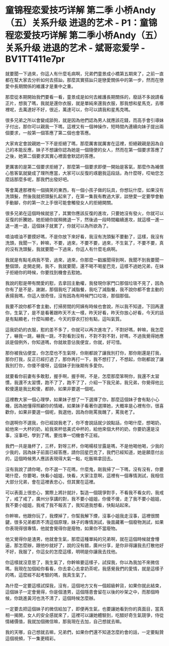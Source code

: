 # 童锦程恋爱技巧详解 第二季 小桥Andy（五）关系升级 进退的艺术 - P1：童锦程恋爱技巧详解 第二季小桥Andy（五）关系升级 进退的艺术 - 斌哥恋爱学 - BV1TT411e7pr

就要聞一下過來，你這人有什麼毛病啊，兄弟們童景成小橋第五期來了，之前一直都在幫大家去分析如何去搭訕，那麼其實搭訕只是戀愛關係中的第一步，然而在戀愛中長期關係的維護才是重中之重。

那麼從本期開始我們要看一看，童景成是如何去維護長期關係的，廢話不多說請看正片，想我了嗎，我就是還你衣服，就是單純來還我衣服，那我想和星馬克，去哪裡呢，去萬達好不好，很近，萬達可以，你可以請我和星馬克嗎。

很多兄弟之所以會變成舔狗，就是因為他們認為男人就應該花錢，而高手會引導妹子付出，那你可以親我一下嗎，這裡又有一個神操作，短時間內連續向妹子提出兩個要求，一般第一個答應了第二個也會答應。

大家肯定會說親她一下不是拒絕了嗎，那麼厲害就厲害在這裡，拒絕親親是因為自己的本能反應，妹子不想讓你認為她是一個隨便的女人，然而在第一個要求答應了之後，她第二個要求其實心裡面會默認的答應。

更厲害的是第二個要求拒絕了，那麼第一個要求即便一開始是客氣，那麼作為補償心態客氣就變成了理所應當，大家可以反復的琢磨我這段話，為什麼呀，哎呦您怎麼話那麼多呢，那我們出發好吧。

等會萬達那裡有一個搞笑的東西，有一個小孩子做的玩具，你想玩什麼，如果沒有洗頭髮，然後我就把頭髮扎起來了，在第一集我有教過大家，談戀愛一定要學會動手動腳，你的第一次上手很可能會觸發女人的拒絕開關。

很多兄弟在這個時候就慫了，其實你應該反復的進攻，只要她沒有發火，你就可以反復的折騰她，她拒絕你就稍微退一下，然後過一段時間繼續進攻，就這樣一進一退一進一退，這個妹子就累了，你就可以為所欲為了。

噴油噴油不要摸好嗎，不是你放下來好看，我沒有洗頭髮不要動了，這樣，我沒有洗頭，我聞一下，幹嘛，不要，過來，不要不要，過來，不生氣了，不要不要，真的沒有洗頭髮，我就要聞一下過來，你這人有什麼毛病啊。

我就是有點毛病我不管，過來，過來，你那麼一戳誰聞得到啊，我聞不到我要聞一整個頭，走開走開，我不，我就要聞，還不喝不喝星巴克，這樣不過她兄弟，在妹子拒絕你的時候，你要找到機會去懟她。

我說的懟是帶有關愛的懟，去拿回主動權，我發現你家門口那個垃圾不見了，因為你有了是不是，謝謝，那個我吃了減脂餐，我吃了減脂餐，我不說你都不會主動的表揚我嗎，你這人很奇怪，沒有因為有時候門口垃圾，那個那個。

我要不說你都不會主動，打掃房間的阿姨有時候也會說，所以我不知道，下回再還你，生氣了，是不是看著跟昨天不太一樣，昨天好看，昨天你放心好看，今天的話是有點顯老，什麼叫顯老，今天的穿衣打扮有點，這叫氣質。

這我奶奶的衣服，懟的差不多了，你就可以再次進攻了，不對好嗎，幹嘛，我怎麼了，嚇我一跳，嚇我一跳，不對看到沒有，不對不對不對，好嗎，不過我覺得她應該是個例外，你知道嗎，你就故意佔我便宜，你就，好可惜。

那你被我佔便宜，你怎麼也不生氣呀，你剛都說了讓我別打你，那你剛還是打我，那你打我，反正已經打過了，那你再打一下，我不想打了，不想起，你剛都說了讓我別打你，你傻不傻呀，這個妹子到後期有多愛你。

就要看你前妻有多敢懟，握手啊，握手啊，不是，怎麼那麼笨啊你，我還不太習慣，我還不太習慣，跑不了了，跑不了了，介紹一下我兄弟，我兄弟，你覺得他比較傻還是我比較傻，都帥，如果非要選一個呢。

這裡教大家一個心理學，如果妹子想了一下選擇了你，那麼這個妹子會有點小心機，因為她懂得照顧你的情緒，如果妹子看著你選擇她，大概率是心裡有你，很喜歡你，如果非要選一個呢，我選他，因為你剛罵我醜了，罵我老了。

你選啊你不選我，你已經說我老了，你不會說話就少說點話，你喝什麼，想喝奶，給他來一大杯的奶，給我來杯低美式中杯的，給他來個大杯的奶，你要奶還是沒事，沒事吧，學到了嗎，要找準一切機會不正經。

我們一共是幾杯了，三杯，對呀三杯，你喝楊枝甘露是嗎，不是他喝他喝，少我的少我的，因為妹子前面已經答應，請你回星巴克了，我們已經知道，她是願意付出的，這個時候男人應該表現得大氣一點，吃飯嘛拿回去。

沒有我說了請你喝，你不選一下花嗎，什麼鬼，剛我掃了一下嗎，沒有沒有，你要喝什麼，你要喝，快看小姐姐，快看，大家注意啊，這裡有一個專情測試，我相信大部分兄弟，會在這裡表忠心，但其實在這裡。

可以表面上很忠心，實際上將計就計，製造一個競爭對手，不看我不看女的，我戒了，戒了戒了，廣州分享講的對，我不要小姐姐，你傻不傻，走了我不要小姐姐，我不要小姐姐，我戒了我不報丟了，我知道我想看，快點站起來。

你幹嘛，他跟你玩了，我煙掉了，你幫我解下煙，沒事小姐我走沒事，這裡很關鍵，很多兄弟都弄不清這個原理，妹子的專情測試，後面藏著一個廢物測試，如果你表現得很專情，他就會覺得你是廢物，如果你不當廢物。

他又覺得你是渣男，他就會生氣，那麼這種單純的兄弟啊，就在這個時候就會懵逼，那怎麼辦，跟他吵就好了，說的沒有錯，廣州分享，是你非得讓我去打散他好不好，我服了，你這女的怎麼這樣，明明是你讓我去找他。

你這樣就沒意思了，我生氣了，你幹嘛要這樣子，試探我，你以為我加不來微信嗎，我現在加個給你看看，你去拿心去拿奶茶呢，我感覺我們的愛情，就是這樣子的嗎，這麼經不起考驗的嗎，我真生氣了。

為什麼一定要這樣試探我，沒有，這個地方又有一個超級幹貨，如果你就此結束，這個妹子一定會覺得，你是個渣男，這個隱患會留在以後的吵架之中，而那個時候，你跳進黃河也洗不清了，這個時候怎麼辦。

一定要去把這個妹子的微信給加了，即便再生氣，也要讓她看到你的真面目，當真相一揭開，女人的安全感就來了，這裡可以讓她體驗到，吃醋好奇生氣競爭，侍從情緒價值，我就加個微信嘛，那我現在去加，自己想就去嘛。

我的天哪，自己想就去嘛，兄弟們，如果你們還不知道怎麼約會的話，一定要點贊這個視頻，下一集更精彩。